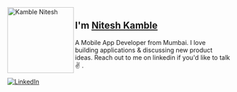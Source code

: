 <img align="left" width="150" height="150" alt="Kamble Nitesh" src="https://creazilla-store.fra1.digitaloceanspaces.com/icons/3245879/github-icon-md.png"/>

## I'm [Nitesh Kamble][linkedin]

A Mobile App Developer from Mumbai. I love building applications & discussing new product ideas. Reach out to me on linkedin if you'd like to talk ✌️ .

[![LinkedIn](https://img.shields.io/badge/LinkedIn-Connect-blue?style=flat-square&logo=linkedin&labelColor=blue)](https://in.linkedin.com/in/nitesh-kamble-778109188)



[linkedin]: https://in.linkedin.com/in/nitesh-kamble-778109188
[github]: https://github.com/niteshkamble
